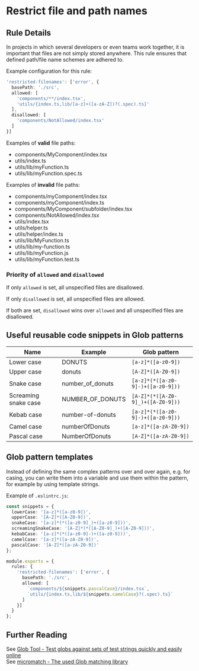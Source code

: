 # Restrict file and path names

## Rule Details

In projects in which several developers or even teams work together, it is important that files are not simply stored anywhere. This rule ensures that defined path/file name schemes are adhered to.

Example configuration for this rule:

```ts
'restricted-filenames': ['error', {
  basePath: './src',
  allowed: [
    'components/**/index.tsx',
    'utils/{index.ts,lib/[a-z]+([a-zA-Z])?(.spec).ts}'
  ],
  disallowed: [
    'components/NotAllowed/index.tsx'
  ]
}]
```

Examples of **valid** file paths:

- components/MyComponent/index.tsx
- utils/index.ts
- utils/lib/myFunction.ts
- utils/lib/myFunction.spec.ts

Examples of **invalid** file paths:

- components/myComponent/index.tsx
- components/myComponent/index.ts
- components/MyComponent/subfolder/index.tsx
- components/NotAllowed/index.tsx
- utils/index.tsx
- utils/helper.ts
- utils/helper/index.ts
- utils/lib/MyFunction.ts
- utils/lib/my-function.ts
- utils/lib/myFunction.js
- utils/lib/myFunction.test.ts

### Priority of `allowed` and `disallowed`

If only `allowed` is set, all unspecified files are disallowed.

If only `disallowed` is set, all unspecified files are allowed.

If both are set, `disallowed` wins over `allowed` and all unspecified files are disallowed.

## Useful reusable code snippets in Glob patterns

| Name | Example | Glob pattern |
|-|-|-|
| Lower case | DONUTS | `[a-z]*([a-z0-9])` |
| Upper case | donuts | `[A-Z]*([A-Z0-9])` |
| Snake case | number_of_donuts | `[a-z]*(*([a-z0-9]-)+([a-z0-9]))` |
| Screaming snake case | NUMBER_OF_DONUTS | `[A-Z]*(*([A-Z0-9]_)+([A-Z0-9]))` |
| Kebab case | number-of-donuts | `[a-z]*(*([a-z0-9]-)+([a-z0-9]))` |
| Camel case | numberOfDonuts | `[a-z]*([a-zA-Z0-9])` |
| Pascal case | NumberOfDonuts | `[A-Z]*([a-zA-Z0-9])` |

## Glob pattern templates

Instead of defining the same complex patterns over and over again, e.g. for casing, you can write them into a variable and use them within the pattern, for example by using template strings.

Example of `.eslintrc.js`:

```ts
const snippets = {
  lowerCase: '[a-z]*([a-z0-9])',
  upperCase: '[A-Z]*([A-Z0-9])',
  snakeCase: '[a-z]*(*([a-z0-9]_)+([a-z0-9]))',
  screamingSnakeCase: '[A-Z]*(*([A-Z0-9]_)+([A-Z0-9]))',
  kebabCase: '[a-z]*(*([a-z0-9]-)+([a-z0-9]))',
  camelCase: '[a-z]*([a-zA-Z0-9])',
  pascalCase: '[A-Z]*([a-zA-Z0-9])'
};

module.exports = {
  rules: {
    'restricted-filenames': ['error', {
      basePath: './src',
      allowed: [
        `components/${snippets.pascalCase}/index.tsx`,
        `utils/{index.ts,lib/${snippets.camelCase}?(.spec).ts}`
      ]
    }]
  }
};
```

## Further Reading

See [Glob Tool - Test globs against sets of test strings quickly and easily online](https://www.digitalocean.com/community/tools/glob)  
See [micromatch - The used Glob matching library](https://www.npmjs.com/package/micromatch)

